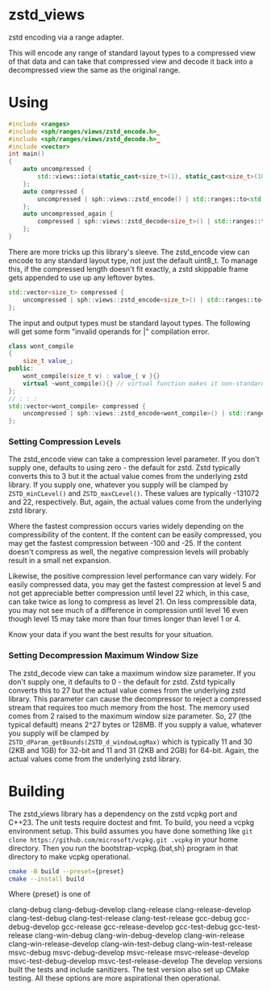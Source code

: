 # zstd_views

zstd encoding via a range adapter.

This will encode any range of standard layout types to a compressed view of 
that data and can take that compressed view and decode it back into a 
decompressed view the same as the original range.

# Using

```c++
#include <ranges>
#include <sph/ranges/views/zstd_encode.h>_
#include <sph/ranges/views/zstd_decode.h>_
#include <vector>
int main()
{
    auto uncompressed { 
        std::views::iota(static_cast<size_t>(1), static_cast<size_t>(1001)) | std::ranges::to<std::vector>()
    };
    auto compressed { 
        uncompressed | sph::views::zstd_encode() | std::ranges::to<std::vector>()
    };
    auto uncompressed_again { 
        compressed | sph::views::zstd_decode<size_t>() | std::ranges::to<std::vector>()
    };
}
```

There are more tricks up this library's sleeve. The zstd_encode view can encode
to any standard layout type, not just the default uint8_t. To manage this, if
the compressed length doesn't fit exactly, a zstd skippable frame gets appended
to use up any leftover bytes.

```c++
std::vector<size_t> compressed { 
    uncompressed | sph::views::zstd_encode<size_t>() | std::ranges::to<std::vector>()
};
```

The input and output types must be standard layout types. The following will get some 
form "invalid operands for |" compilation error.

```c++
class wont_compile
{
    size_t value_;
public:
    wont_compile(size_t v) : value_{ v }{}
    virtual ~wont_compile(){} // virtual function makes it non-standard layout
};
// : : :
std::vector<wont_compile> compressed { 
    uncompressed | sph::views::zstd_encode<wont_compile>() | std::ranges::to<std::vector>()
};
```


### Setting Compression Levels

The zstd_encode view can take a compression level parameter. If you don't 
supply one, defaults to using zero - the default for zstd. Zstd typically
converts this to 3 but it the actual value comes from the underlying zstd 
library. If you supply one, whatever you supply will be clamped by 
`ZSTD_minCLevel()` and  `ZSTD_maxCLevel()`. These values are typically 
-131072 and 22, respectively. But, again, the actual values come from the
underlying zstd library. 

Where the fastest compression occurs varies widely depending on the
compressibility of the content. If the content can be easily compressed,
you may get the fastest compression between -100 and -25. If the content
doesn't compress as well, the negative compression levels will probably
result in a small net expansion.

Likewise, the positive compression level performance can vary widely.
For easily compressed data, you may get the fastest compression at
level 5 and not get appreciable better compression until level 22
which, in this case, can take twice as long to compress as level 21.
On less compressible data, you may not see much of a difference in
compression until level 16 even though level 15 may take more than
four times longer than level 1 or 4.

Know your data if you want the best results for your situation.

### Setting Decompression Maximum Window Size

The zstd_decode view can take a maximum window size parameter. If you don't
supply one, it defaults to 0 - the default for zstd. Zstd typically
converts this to 27 but the actual value comes from the underlying zstd
library. This parameter can cause the decompressor to reject a compressed 
stream that requires too much memory from the host. The memory used comes from
2 raised to the maximum window size parameter. So, 27 (the typical default) 
means 2^27 bytes or 128MB. If you supply a value, whatever you supply will be
clamped by `ZSTD_dParam_getBounds(ZSTD_d_windowLogMax)` which is typically 11
and 30 (2KB and 1GB) for 32-bit and 11 and 31 (2KB and 2GB) for 64-bit. Again,
the actual values come from the underlying zstd library.

# Building

The zstd_views library has a dependency on the zstd vcpkg port and C++23. The
unit tests require doctest and fmt. To build, you need a vcpkg environment
setup. This build assumes you have done something like
`git clone https://github.com/microsoft/vcpkg.git .vcpkg` in your home 
directory. Then you run the bootstrap-vcpkg.{bat,sh} program in that 
directory to make vcpkg operational.

```sh
cmake -B build --preset={preset}
cmake --install build 
```

Where {preset} is one of

clang-debug
clang-debug-develop
clang-release
clang-release-develop
clang-test-debug
clang-test-release
clang-test-release
gcc-debug
gcc-debug-develop
gcc-release
gcc-release-develop
gcc-test-debug
gcc-test-release
clang-win-debug
clang-win-debug-develop
clang-win-release
clang-win-release-develop
clang-win-test-debug
clang-win-test-release
msvc-debug
msvc-debug-develop
msvc-release
msvc-release-develop
msvc-test-debug-develop
msvc-test-release-develop
The develop versions built the tests and include sanitizers. The test version also set up CMake testing. All these options are more aspirational then operational.
